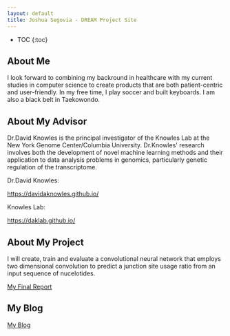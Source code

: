 ```yaml
---
layout: default
title: Joshua Segovia - DREAM Project Site
---
```


* TOC
{:toc}

## About Me

I look forward to combining my backround in healthcare with my current studies in computer science to create products that are both patient-centric and user-friendly. In my free time, I play soccer and built keyboards. I am also a black belt in Taekowondo. 


## About My Advisor

Dr.David Knowles is the principal investigator of the Knowles Lab at the New York Genome Center/Columbia University. Dr.Knowles' research involves both the development of novel machine learning methods and their application to data analysis problems in genomics, particularly genetic regulation of the transcriptome.

Dr.David Knowles: 

https://davidaknowles.github.io/

Knowles Lab: 

https://daklab.github.io/

## About My Project

I will create, train and evaluate a convolutional neural network that employs two dimensional convolution to predict a junction site usage ratio from an input sequence of nucelotides. 

[My Final Report](files/finalreport.pdf)

## My Blog

[My Blog](blog.html)
